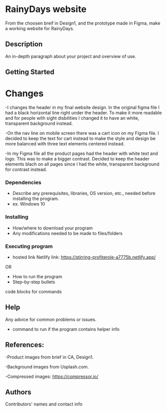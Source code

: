 # RainyDays website

From the choosen breif in Design1, and the prototype made in Figma, make a working website for RainyDays.

## Description

An in-depth paragraph about your project and overview of use.

## Getting Started

# Changes

-I changes the header in my final website design. In the original figma file I had a black horizontal line right under the header. To make it more readable and for people with sight disbilities I changed it to have an white, transparent background instead.

-On the nav line on mobile screen there was a cart icon on my Figma file. I decided to keep the text for cart instead to make the style and design be more balanced with three text elements centered
instead.

-In my Figma file all the product pages had the header with white text and logo. This was to make a bigger contrast. Decided to keep the header elements blach on all pages since I had the white, transparent background for contrast instead.

### Dependencies

- Describe any prerequisites, libraries, OS version, etc., needed before installing the program.
- ex. Windows 10

### Installing

- How/where to download your program
- Any modifications needed to be made to files/folders

### Executing program

- hosted link
  Netlify link: https://stirring-profiterole-a7775b.netlify.app/

OR

- How to run the program
- Step-by-step bullets

code blocks for commands

## Help

Any advice for common problems or issues.

- command to run if the program contains helper info

## References:

-Product images from brief in CA, Design1.

-Background images from Usplash.com.

-Compressed images: https://compressor.io/

## Authors

Contributors' names and contact info
